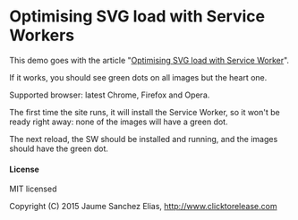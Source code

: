 # Optimising SVG load with Service Workers

This demo goes with the article "[Optimising SVG load with Service Worker](https://clicktorelease.com/blog/optimise-svg-load-service-worker)".

If it works, you should see green dots on all images but the heart one.

Supported browser: latest Chrome, Firefox and Opera.

The first time the site runs, it will install the Service Worker, so it won't be ready right away: none of the images will have a green dot.

The next reload, the SW should be installed and running, and the images should have the green dot.


#### License ####

MIT licensed

Copyright (C) 2015 Jaume Sanchez Elias, http://www.clicktorelease.com
